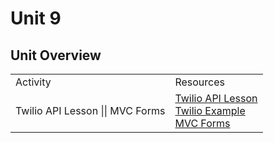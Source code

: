 # Unit 9

## Unit Overview


<table>
    <tr>
        <td>Activity</td>
        <td>Resources</td>
    </tr>
    <tr>
        <td>Twilio API Lesson || MVC Forms</td>
        <td>
            <a href="lectures/APIs/README.md">Twilio API Lesson</a>
            <br>
            <a href="lectures/APIs/twilio_example.rb"> Twilio Example</a><br>
            <a href="../day-08/lectures/forms/LECTURE.md"> MVC Forms</a>
        </td>
    </tr>

</table>
